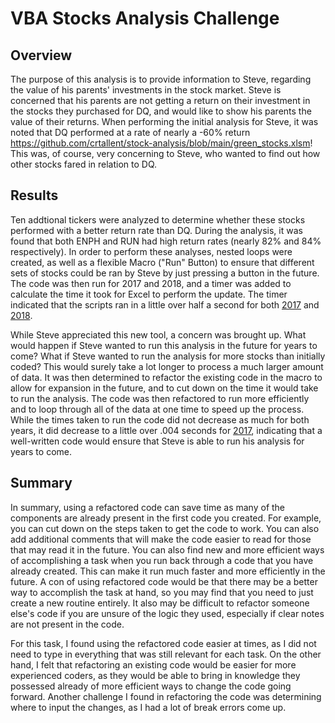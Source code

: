 # VBA Stocks Analysis Challenge
## Overview

The purpose of this analysis is to provide information to Steve, regarding the value of his parents' investments in the stock market.  Steve is concerned that his parents are not getting a return on their investment in the stocks they purchased for DQ, and would like to show his parents the value of their returns.  When performing the initial analysis for Steve, it was noted that DQ performed at a rate of nearly a -60% return https://github.com/crtallent/stock-analysis/blob/main/green_stocks.xlsm!  This was, of course, very concerning to Steve, who wanted to find out how other stocks fared in relation to DQ.  

## Results

Ten addtional tickers were analyzed to determine whether these stocks performed with a better return rate than DQ.  During the analysis, it was found that both ENPH and RUN had high return rates (nearly 82% and 84% respectively).  In order to perform these analyses, nested loops were created, as well as a flexible Macro ("Run" Button) to ensure that different sets of stocks could be ran by Steve by just pressing a button in the future.  The code was then run for 2017 and 2018, and a timer was added to calculate the time it took for Excel to perform the update.  The timer indicated that the scripts ran in a little over half a second for both [2017](https://github.com/crtallent/Module-2-Challenge/blob/main/Resources/VBA_Challenge_2017.png) and [2018](https://github.com/crtallent/Module-2-Challenge/blob/main/Resources/green_stocks%202018.png).

While Steve appreciated this new tool, a concern was brought up.  What would happen if Steve wanted to run this analysis in the future for years to come?  What if Steve wanted to run the analysis for more stocks than initially coded?  This would surely take a lot longer to process a much larger amount of data.  It was then determined to refactor the existing code in the macro to allow for expansion in the future, and to cut down on the time it would take to run the analysis.  The code was then refactored to run more efficiently and to loop through all of the data at one time to speed up the process.  While the times taken to run the code did not decrease as much for both years, it did decrease to a little over .004 seconds for [2017](https://github.com/crtallent/Module-2-Challenge/tree/main/Resources), indicating that a well-written code would ensure that Steve is able to run his analysis for years to come.

## Summary

In summary, using a refactored code can save time as many of the components are already present in the first code you created.  For example, you can cut down on the steps taken to get the code to work.  You can also add additional comments that will make the code easier to read for those that may read it in the future.  You can also find new and more efficient ways of accomplishing a task when you run back through a code that you have already created.  This can make it run much faster and more efficiently in the future.  A con of using refactored code would be that there may be a better way to accomplish the task at hand, so you may find that you need to just create a new routine entirely.  It also may be difficult to refactor someone else's code if you are unsure of the logic they used, especially if clear notes are not present in the code.

For this task, I found using the refactored code easier at times, as I did not need to type in everything that was still relevant for each task.  On the other hand, I felt that refactoring an existing code would be easier for more experienced coders, as they would be able to bring in knowledge they possessed already of more efficient ways to change the code going forward.  Another challenge I found in refactoring the code was determining where to input the changes, as I had a lot of break errors come up.
